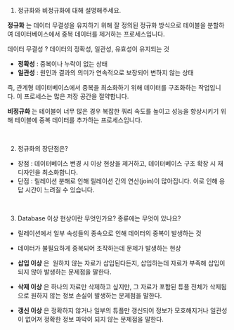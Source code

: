 1. 정규화와 비정규화에 대해 설명해주세요.

**정규화** 는 데이터 무결성을 유지하기 위해 잘 정의된 정규화 방식으로 테이블을 분할하여 데이터베이스에서 중복 데이터를 제거하는 프로세스입니다. 

데이터 무결성 ? 데이터의 정확성, 일관성, 유효성이 유지되는 것

- **정확성** : 중복이나 누락이 없는 상태
- **일관성** : 원인과 결과의 의미가 연속적으로 보장되어 변하지 않는 상태

즉, 관계형 데이터베이스에서 중복을 최소화하기 위해 데이터를 구조화하는 작업입니다. 이 프로세스는 많은 저장 공간을 절약합니다.

**비정규화** 는 테이블이 너무 많은 경우 복잡한 쿼리 속도를 높이고 성능을 향상시키기 위해 테이블에 중복 데이터를 추가하는 프로세스입니다.


<br/>

2. 정규화의 장단점은?
- 장점 : 데이터베이스 변경 시 이상 현상을 제거하고, 데이터베이스 구조 확장 시 재디자인을 최소화합니다.
- 단점 : 릴레이션 분해로 인해 릴레이션 간의 연산(join)이 많아집니다. 이로 인해 응답 시간이 느려질 수 있습니다.

<br>

3. Database 이상 현상이란 무엇인가요? 종류에는 무엇이 있나요?
- 릴레이션에서 일부 속성들의 종속으로 인해 데이터의 중복이 발생하는 것
- 데이터가 불필요하게 중복되어 조작하는데 문제가 발생하는 현상

- **삽입 이상** 은  원하지 않는 자료가 삽입된다든지, 삽입하는데 자료가 부족해 삽입이 되지 않아 발생하는 문제점을 말한다.

- **삭제 이상** 은 하나의 자료만 삭제하고 싶지만, 그 자료가 포함된 튜플 전체가 삭제됨으로 원하지 않는 정보 손실이 발생하는 문제점을 말한다.

- **갱신 이상** 은 정확하지 않거나 일부의 튜플만 갱신되어 정보가 모호해지거나 일관성이 없어져 정확한 정보 파악이 되지 않는 문제점을 말한다.